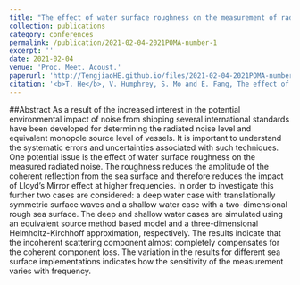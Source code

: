 ```yaml
---
title: "The effect of water surface roughness on the measurement of radiated ship noise"
collection: publications
category: conferences
permalink: /publication/2021-02-04-2021POMA-number-1
excerpt: ''
date: 2021-02-04
venue: 'Proc. Meet. Acoust.'
paperurl: 'http://TengjiaoHE.github.io/files/2021-02-04-2021POMA-number-1.pdf'
citation: '<b>T. He</b>, V. Humphrey, S. Mo and E. Fang, The effect of water surface roughness on the measurement of radiated ship noise, <i>Proc. Meet. Acoust.</i>, 40, 070019 (2020). (https://doi.org/10.1121/2.0001346)'
---
```


##Abstract
As a result of the increased interest in the potential environmental impact of noise from shipping several international standards have been developed for determining the radiated noise level and equivalent monopole source level of vessels. It is important to understand the systematic errors and uncertainties associated with such techniques. One potential issue is the effect of water surface roughness on the measured radiated noise. The roughness reduces the amplitude of the coherent reflection from the sea surface and therefore reduces the impact of Lloyd’s Mirror effect at higher frequencies. In order to investigate this further two cases are considered: a deep water case with translationally symmetric surface waves and a shallow water case with a two-dimensional rough sea surface. The deep and shallow water cases are simulated using an equivalent source method based model and a three-dimensional Helmholtz-Kirchhoff approximation, respectively. The results indicate that the incoherent scattering component almost completely compensates for the coherent component loss. The variation in the results for different sea surface implementations indicates how the sensitivity of the measurement varies with frequency.
